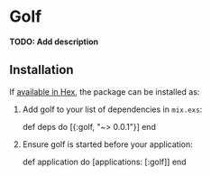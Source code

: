 # Golf

**TODO: Add description**

## Installation

If [available in Hex](https://hex.pm/docs/publish), the package can be installed as:

  1. Add golf to your list of dependencies in `mix.exs`:

        def deps do
          [{:golf, "~> 0.0.1"}]
        end

  2. Ensure golf is started before your application:

        def application do
          [applications: [:golf]]
        end
